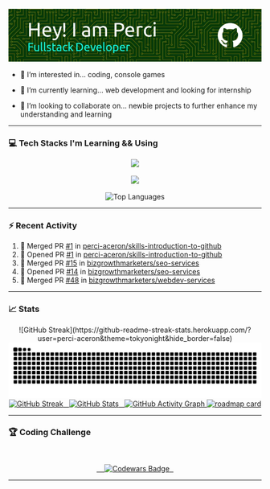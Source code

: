 ![Header](./images/github-header-image.webp)

- 👀 I’m interested in... coding, console games
  
- 🌱 I’m currently learning... web development and looking for internship
  
- 💞️ I’m looking to collaborate on... newbie projects to further enhance my understanding and learning

---


### 💻 Tech Stacks I'm Learning && Using


  <div align="center">
  <p align="center">
    <a href="https://github.com/perci-aceron">
      <img src="https://skillicons.dev/icons?i=html,css,js,typescript,git,github" />
    </a>
  </p>
  <p align="center">
    <a href="https://github.com/perci-aceron">
      <img src="https://skillicons.dev/icons?i=mongodb,express,react,nodejs,astro" />
    </a>
  </p>
</div>

<div align="center">
  <img src="https://github-readme-stats.vercel.app/api/top-langs/?username=perci-aceron&theme=tokyonight&hide_border=false&include_all_commits=true&count_private=false&layout=compact" alt="Top Languages"/>
</div>



---

### :zap: Recent Activity

<!--START_SECTION:activity-->
1. 🎉 Merged PR [#1](https://github.com/perci-aceron/skills-introduction-to-github/pull/1) in [perci-aceron/skills-introduction-to-github](https://github.com/perci-aceron/skills-introduction-to-github)
2. 💪 Opened PR [#1](https://github.com/perci-aceron/skills-introduction-to-github/pull/1) in [perci-aceron/skills-introduction-to-github](https://github.com/perci-aceron/skills-introduction-to-github)
3. 🎉 Merged PR [#15](https://github.com/bizgrowthmarketers/seo-services/pull/15) in [bizgrowthmarketers/seo-services](https://github.com/bizgrowthmarketers/seo-services)
4. 💪 Opened PR [#14](https://github.com/bizgrowthmarketers/seo-services/pull/14) in [bizgrowthmarketers/seo-services](https://github.com/bizgrowthmarketers/seo-services)
5. 🎉 Merged PR [#48](https://github.com/bizgrowthmarketers/webdev-services/pull/48) in [bizgrowthmarketers/webdev-services](https://github.com/bizgrowthmarketers/webdev-services)
<!--END_SECTION:activity-->

---

### :chart_with_upwards_trend: Stats
<div align="center">
  ![GitHub Streak](https://github-readme-streak-stats.herokuapp.com/?user=perci-aceron&theme=tokyonight&hide_border=false)

  <img src="https://github.com/perci-aceron/perci-aceron/blob/manual-run-output/only-svg/github-contribution-grid-snake-dark.svg" alt="Github Snake"/>
  <a href="https://github.com/perci-aceron">
    <img src="https://github-readme-streak-stats.herokuapp.com/?user=perci-aceron&theme=tokyonight&hide_border=false" alt="GitHub Streak"/>
  <img src="https://github-readme-stats.vercel.app/api?username=perci-aceron&theme=tokyonight&hide_border=false&include_all_commits=true&count_private=false" alt="GitHub Stats"/>
  <img src="https://github-readme-activity-graph.vercel.app/graph?username=perci-aceron&theme=tokyo-night" alt="GitHub Activity Graph"/>
  <img src='https://roadmap.sh/card/tall/66b3fcd5e70e3d56229c6879?variant=dark' alt='roadmap card'/>
  </a>
</div> 

  
---


### 🏆 Coding Challenge

<div align="center">
  
  <a href="https://www.codewars.com/users/perci-aceron">
  
    <img src="https://github.r2v.ch/codewars?user=perci-aceron&top_languages=true&hide_clan=true&stroke=%23BB432C&theme=gradient_dark_by_level" alt="Codewars Badge"/>
 
  </a>
  
</div>


---

<!---
perci-aceron/perci-aceron is a ✨ special ✨ repository because its `README.md` (this file) appears on your GitHub profile.
You can click the Preview link to take a look at your changes.
--->
